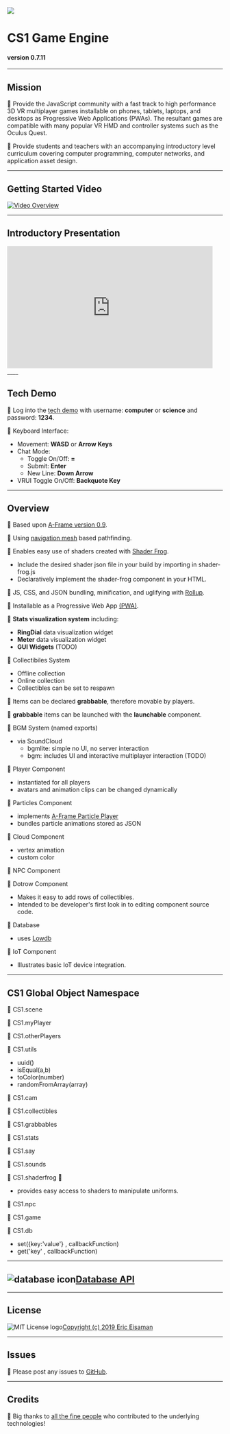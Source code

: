 <img src="https://cdn.glitch.com/a66c3f5c-9aba-45c0-952e-ccc59d8b0df3%2FCS1_logo_128.png?v=1564891473860">

# CS1 Game Engine
#### version 0.7.11
____

## Mission

🍎 Provide the JavaScript community with a fast track to high performance 3D VR multiplayer games installable on phones, tablets, laptops, and desktops as Progressive Web Applications (PWAs). The resultant games are compatible with many popular VR HMD and controller systems such as the Oculus Quest.

🍎 Provide students and teachers with an accompanying introductory level curriculum covering computer programming, computer networks, and application asset design.

____



## Getting Started Video

<a href="https://youtu.be/lKYQ1o2Uc_0" rel="noopener noreferer">![Video Overview](https://cdn.glitch.com/162b879e-fd42-40d9-8519-671d783b8c70%2FGetting_Started_Video.png?v=1575052424055)</a>



____

## Introductory Presentation

<iframe src="https://docs.google.com/presentation/d/e/2PACX-1vQUJYDleE4LBILr-2V57v_kPAD5TY-X6hnA94fJWl8drADMHHDtMB9BnDUtw7v1N6JmVS1NK_dTYc71/embed?start=false&loop=false&delayms=60000" frameborder="0" width="480" height="285" allowfullscreen="true" mozallowfullscreen="true" webkitallowfullscreen="true"></iframe>
____

## Tech Demo

🍎 Log into the <a href="https://cs1.glitch.me/" noopener noreferer>tech demo</a> with username: **computer** or **science** and password: **1234**.

🍎 Keyboard Interface:
  - Movement: **WASD** or **Arrow Keys**
  - Chat Mode: 
      - Toggle On/Off: **=**
      - Submit: **Enter**
      - New Line: **Down Arrow**
  - VRUI Toggle On/Off: **Backquote Key**
  

____


## Overview

🍎 Based upon [A-Frame version 0.9](https://aframe.io/docs/0.9.0/introduction/).
  
🍎 Using [navigation mesh](https://www.donmccurdy.com/2017/08/20/creating-a-nav-mesh-for-a-webvr-scene/) based pathfinding.
  
🍎 Enables easy use of shaders created with [Shader Frog](https://shaderfrog.com/).
- Include the desired shader json file in your build by importing in shader-frog.js
- Declaratively implement the shader-frog component in your HTML.

🍎 JS, CSS, and JSON bundling, minification, and uglifying with [Rollup](https://rollupjs.org/guide/en).

🍎 Installable as a Progressive Web App [(PWA)](https://developers.google.com/web/progressive-web-apps/).

🍎 **Stats visualization system** including:
- **RingDial** data visualization widget
- **Meter** data visualization widget
- **GUI Widgets** (TODO)

🍎 Collectibiles System
- Offline collection
- Online collection
- Collectibles can be set to respawn

🍎 Items can be declared **grabbable**, therefore movable by players.

🍎 **grabbable** items can be launched with the **launchable** component.

🍎 BGM System (named exports)
- via SoundCloud
  - bgmlite: simple no UI, no server interaction
  - bgm: includes UI and interactive multiplayer interaction (TODO)

🍎 Player Component
- instantiated for all players
- avatars and animation clips can be changed dynamically


🍎 Particles Component
- implements [A-Frame Particle Player](https://github.com/supermedium/aframe-particleplayer-component)
- bundles particle animations stored as JSON

🍎 Cloud Component
- vertex animation
- custom color

🍎 NPC Component

🍎 Dotrow Component
- Makes it easy to add rows of collectibles.
- Intended to be developer's first look in to editing component source code.

🍎 Database
- uses [Lowdb](https://github.com/typicode/lowdb) 

🍎 IoT Component
- Illustrates basic IoT device integration.

____

## CS1 Global Object Namespace

🍎 CS1.scene

🍎 CS1.myPlayer

🍎 CS1.otherPlayers

🍎 CS1.utils
 - uuid()
 - isEqual(a,b)
 - toColor(number)
 - randomFromArray(array)
 
🍎 CS1.cam

🍎 CS1.collectibles

🍎 CS1.grabbables

🍎 CS1.stats

🍎 CS1.say

🍎 CS1.sounds

🍎 CS1.shaderfrog 🐸
  - provides easy access to shaders to manipulate uniforms.

🍎 CS1.npc

🍎 CS1.game

🍎 CS1.db
  - set({key:'value'} , callbackFunction)
  - get('key' , callbackFunction)


____
## ![database icon](https://cdn.glitch.com/162b879e-fd42-40d9-8519-671d783b8c70%2Fdb_icon.png?v=1575816313975)[Database API](./docs/DATABASE_API.md)
____
## License

![MIT License logo](https://cdn.glitch.com/162b879e-fd42-40d9-8519-671d783b8c70%2F64px-License_icon-mit.png?v=1575813934631)[Copyright (c) 2019 Eric Eisaman](LICENSE.md)

____

## Issues

🍎 Please post any issues to <a href="https://github.com/EricEisaman/cs1/issues?q=is%3Aissue+is%3Aopen+sort%3Aupdated-desc" noopener noreferer>GitHub</a>.

____

## Credits

🙏 Big thanks to [all the fine people](./docs/CREDITS.md) who contributed to the underlying technologies!

    
    
